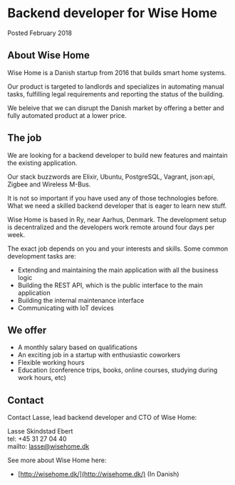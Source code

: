 # Backend developer for Wise Home

Posted February 2018

## About Wise Home

Wise Home is a Danish startup from 2016 that builds smart home systems.

Our product is targeted to landlords and specializes in automating manual tasks, fulfilling legal requirements and
reporting the status of the building.

We beleive that we can disrupt the Danish market by offering a better and fully automated product at a lower price.

## The job

We are looking for a backend developer to build new features and maintain the existing application.

Our stack buzzwords are Elixir, Ubuntu, PostgreSQL, Vagrant, json:api, Zigbee and Wireless M-Bus.

It is not so important if you have used any of those technologies before. What we need a skilled backend developer
that is eager to learn new stuff.

Wise Home is based in Ry, near Aarhus, Denmark. The development setup is decentralized and the developers work remote
around four days per week.

The exact job depends on you and your interests and skills. Some common development tasks are:

* Extending and maintaining the main application with all the business logic
* Building the REST API, which is the public interface to the main application
* Building the internal maintenance interface
* Communicating with IoT devices

## We offer

* A monthly salary based on qualifications
* An exciting job in a startup with enthusiastic coworkers
* Flexible working hours
* Education (conference trips, books, online courses, studying during work hours, etc)

## Contact

Contact Lasse, lead backend developer and CTO of Wise Home:

Lasse Skindstad Ebert  
tel: +45 31 27 04 40  
mailto: lasse@wisehome.dk

See more about Wise Home here:

* [http://wisehome.dk/](http://wisehome.dk/) (In Danish)
